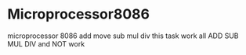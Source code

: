 # Microprocessor8086
microprocessor 8086 add move sub mul div this task work
all ADD SUB MUL DIV and NOT work
